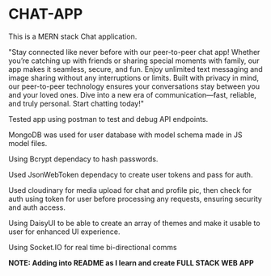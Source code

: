 # CHAT-APP

This is a MERN stack Chat application. 

"Stay connected like never before with our peer-to-peer chat app! Whether you’re catching up with friends or sharing special moments with family, our app makes it seamless, secure, and fun. Enjoy unlimited text messaging and image sharing without any interruptions or limits. Built with privacy in mind, our peer-to-peer technology ensures your conversations stay between you and your loved ones. Dive into a new era of communication—fast, reliable, and truly personal. Start chatting today!"

Tested app using postman to test and debug API endpoints. 

MongoDB was used for user database with model schema made in JS model files. 

Using Bcrypt dependacy to hash passwords.

Used JsonWebToken dependacy to create user tokens and pass for auth.

Used cloudinary for media upload for chat and profile pic, then check for auth using token for user before processing any requests, ensuring security and auth access.

Using DaisyUI to be able to create an array of themes and make it usable to user for enhanced UI experience.

Using Socket.IO for real time bi-directional comms

**NOTE: Adding into README as I learn and create FULL STACK WEB APP**


